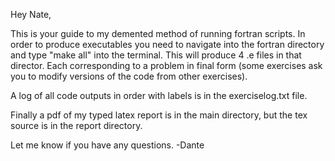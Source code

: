 

Hey Nate, 

This is your guide to my demented method of running fortran scripts. 
In order to produce executables you need to navigate into the fortran directory and type "make all" into the terminal. This will produce 4 .e files in that director. Each corresponding to a problem in final form (some exercises ask you to modify versions of the code from other exercises). 

A log of all code outputs in order with labels is in the exerciselog.txt file. 

Finally a pdf of my typed latex report is in the main directory, but the tex source is in the report directory. 

Let me know if you have any questions. 
-Dante

